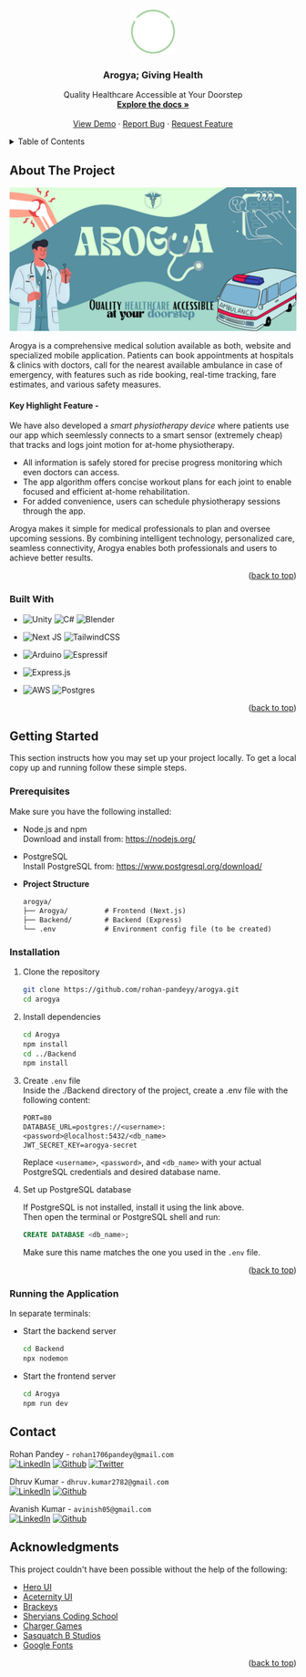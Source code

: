 <a id="readme-top"></a>
<!-- WHITE LOGO REQUIRED -->
<!-- Heading -->
<br />
<div align="center">
  <a href="https://github.com/rohan-pandeyy/arogya">
    <img src="./Arogya/public/arogya_white.svg" alt="Logo" width="80" height="80">
  </a>

  <h3 align="center">Arogya; Giving Health</h3>

  <p align="center">
    Quality Healthcare Accessible at Your Doorstep
    <br />
    <a href="https://github.com/rohan-pandeyy/Arogya/tree/main/Backend/docs"><strong>Explore the docs »</strong></a>
    <br />
    <br />
    <a href="https://github.com/othneildrew/Best-README-Template">View Demo</a>
    &middot;
    <a href="https://github.com/rohan-pandeyy/Arogya/issues/new?labels=bug&template=bug-report---.md">Report Bug</a>
    &middot;
    <a href="https://github.com/rohan-pandeyy/Arogya/issues/new?labels=enhancement&template=feature-request---.md">Request Feature</a>
  </p>
</div>

<!-- TABLE OF CONTENTS -->
<details>
  <summary>Table of Contents</summary>
  <ol>
    <li>
      <a href="#about-the-project">About The Project</a>
      <ul>
        <li><a href="#built-with">Built With</a></li>
      </ul>
    </li>
    <li>
      <a href="#getting-started">Getting Started</a>
      <ul>
        <li><a href="#prerequisites">Prerequisites</a></li>
        <li><a href="#installation">Installation</a></li>
        <li><a href="#running-the-application">Running the Application</a></li>
      </ul>
    </li>
    <li><a href="#contact">Contact</a></li>
    <li><a href="#acknowledgments">Acknowledgments</a></li>
  </ol>
</details>


<!-- ABOUT THE PROJECT -->
## About The Project

[![Arogya Banner](Arogya/public/assets/AROGYA_banner.svg)](https://example.com)

Arogya is a comprehensive medical solution available as both, website and specialized mobile application. Patients can book appointments at hospitals & clinics with doctors, call for the nearest available ambulance in case of emergency, with features such as ride booking, real-time tracking, fare estimates, and various safety measures. 

#### Key Highlight Feature -

We have also developed a *smart physiotherapy device* where patients use our app which seemlessly connects to a smart sensor (extremely cheap) that tracks and logs joint motion for at-home physiotherapy.

* All information is safely stored for precise progress monitoring which even doctors can access.
* The app algorithm offers concise workout plans for each joint to enable focused and efficient at-home rehabilitation.
* For added convenience, users can schedule physiotherapy sessions through the app.

Arogya makes it simple for medical professionals to plan and oversee upcoming sessions. By combining intelligent technology, personalized care, seamless connectivity, Arogya enables both professionals and users to achieve better results.

<p align="right">(<a href="#readme-top">back to top</a>)</p>


### Built With

* ![Unity](https://img.shields.io/badge/unity-%23000000.svg?style=for-the-badge&logo=unity&logoColor=white) ![C#](https://img.shields.io/badge/c%23-%23239120.svg?style=for-the-badge&logo=csharp&logoColor=white) ![Blender](https://img.shields.io/badge/blender-%23F5792A.svg?style=for-the-badge&logo=blender&logoColor=white)

* ![Next JS](https://img.shields.io/badge/Next-black?style=for-the-badge&logo=next.js&logoColor=white) ![TailwindCSS](https://img.shields.io/badge/tailwindcss-%2338B2AC.svg?style=for-the-badge&logo=tailwind-css&logoColor=white)

* ![Arduino](https://img.shields.io/badge/-Arduino-00979D?style=for-the-badge&logo=Arduino&logoColor=white) ![Espressif](https://img.shields.io/badge/espressif-E7352C.svg?style=for-the-badge&logo=espressif&logoColor=white)

* ![Express.js](https://img.shields.io/badge/express.js-%23404d59.svg?style=for-the-badge&logo=express&logoColor=%2361DAFB)

* ![AWS](https://img.shields.io/badge/AWS-%23FF9900.svg?style=for-the-badge&logo=amazon-aws&logoColor=white) ![Postgres](https://img.shields.io/badge/postgres-%23316192.svg?style=for-the-badge&logo=postgresql&logoColor=white)

<p align="right">(<a href="#readme-top">back to top</a>)</p>


<!-- GETTING STARTED -->
## Getting Started

This section instructs how you may set up your project locally.
To get a local copy up and running follow these simple steps.

### Prerequisites

Make sure you have the following installed:

* Node.js and npm </br>
Download and install from: https://nodejs.org/

* PostgreSQL </br>
Install PostgreSQL from: https://www.postgresql.org/download/
* **Project Structure**
  ```
  arogya/
  ├── Arogya/         # Frontend (Next.js)
  ├── Backend/        # Backend (Express)
  └── .env            # Environment config file (to be created)

  ```

### Installation

1. Clone the repository
   ```sh
   git clone https://github.com/rohan-pandeyy/arogya.git
   cd arogya
   ```
2. Install dependencies
   ```sh
   cd Arogya
   npm install
   cd ../Backend
   npm install
   ```
3. Create `.env` file</br>
   Inside the ./Backend directory of the project, create a .env file with the following content:
   ```env
   PORT=80
   DATABASE_URL=postgres://<username>:<password>@localhost:5432/<db_name>
   JWT_SECRET_KEY=arogya-secret
   ```
   Replace `<username>`, `<password>`, and `<db_name>` with your actual PostgreSQL credentials and desired database name.

4. Set up PostgreSQL database

   If PostgreSQL is not installed, install it using the link above.</br>
   Then open the terminal or PostgreSQL shell and run:
   ```sql
   CREATE DATABASE <db_name>;
   ```
   Make sure this name matches the one you used in the `.env` file.

<p align="right">(<a href="#readme-top">back to top</a>)</p>

### Running the Application

In separate terminals:

* Start the backend server
   ```bash
   cd Backend
   npx nodemon
  ```
* Start the frontend server
   ```bash
   cd Arogya
   npm run dev
  ```

<!-- ## Features


|   **Feature**          | **Description**                                                   | **Status**         |
|------------------------|-------------------------------------------------------------------|--------------------|
| Home Screen            | Show status and version of PSLab device                           | :heavy_check_mark: |
| Instruments            | Exposes PSLab instruments like Oscilloscope, etc                  | :heavy_check_mark: |
| Oscilloscope           | Shows variation of analog signals                                 | :heavy_check_mark: |
| Multimeter             | Measures voltage, current, resistance and capacitance             | :heavy_check_mark: |
| Logical Analyzer       | Captures and displays signals from digital system                 | :heavy_check_mark: |
| Wave Generator         | Generates arbitrary analog and digital waveforms                  | :heavy_check_mark: |
| Power Source           | Generates programmable voltage and currents	                     | :heavy_check_mark: |
| Luxmeter              | Measures the ambient light intensity                              | :heavy_check_mark: |
| Barometer             | Measures the Pressure                                             | :heavy_check_mark: |
| Accelerometer          | Measures the acceleration of the device                           | :heavy_check_mark: |
| Gyrometer             | Measures the rate of rotation                                     | :heavy_check_mark: |
| Compass                | Measures the absolute rotation relative to earth magnetic poles   | :heavy_check_mark: |
| Thermometer            | Measures the ambient temperature                                  | :heavy_check_mark: |
| Gas Sensor             | Detects gases, including NH3, NOx, alcohol, benzene, smoke and CO2| :heavy_check_mark: |
| Robotic Arm Controller | Allows to control 4 servo motors of the robotic arm independently | :heavy_check_mark: | -->


<!-- CONTACT -->
## Contact

Rohan Pandey - `rohan1706pandey@gmail.com`</br>
[![LinkedIn](https://img.shields.io/badge/LinkedIn-%230077B5.svg?logo=linkedin&logoColor=white)](https://www.linkedin.com/in/rohan-pandey-a9a50b270/) [![Github](https://img.shields.io/badge/Github-%23121011.svg?logo=github&logoColor=white)](https://github.com/rohan-pandeyy)  [![Twitter](https://img.shields.io/badge/Twitter-%231DA1F2.svg?logo=X&logoColor=white)](https://twitter.com/rohan_pandeyy) 

Dhruv Kumar - `dhruv.kumar2782@gmail.com`</br>
[![LinkedIn](https://img.shields.io/badge/LinkedIn-%230077B5.svg?logo=linkedin&logoColor=white)](https://www.linkedin.com/in/dhruvk27/) [![Github](https://img.shields.io/badge/Github-%23121011.svg?logo=github&logoColor=white)](https://github.com/dhruvk278) 

Avanish Kumar - `avinish05@gmail.com`</br>
[![LinkedIn](https://img.shields.io/badge/LinkedIn-%230077B5.svg?logo=linkedin&logoColor=white)](https://www.linkedin.com/in/avanish-kumar-1765b2231/) [![Github](https://img.shields.io/badge/Github-%23121011.svg?logo=github&logoColor=white)](https://github.com/Avan1sh) 


<!-- ACKNOWLEDGMENTS -->
## Acknowledgments

This project couldn't have been possible without the help of the following:
* [Hero UI](https://www.heroui.com/)
* [Aceternity UI](https://ui.aceternity.com/)
* [Brackeys](https://www.youtube.com/@brackeys)
* [Sheryians Coding School](https://www.youtube.com/@sheryians)
* [Charger Games](https://www.youtube.com/@chargergames)
* [Sasquatch B Studios](https://www.youtube.com/@sasquatchbgames)
* [Google Fonts](https://fonts.google.com/)

<p align="right">(<a href="#readme-top">back to top</a>)</p>
